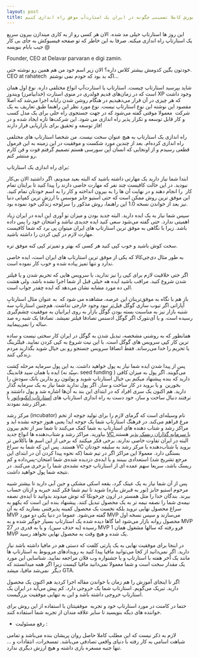 ```yaml
---
layout: post
title: آموزش کاملا تضمینی چگونه در ایران یک استارت‌آپ موفق راه اندازی کنیم
---
```

این روز ها استارتاپ خیلی مد شده. الان هر کسی رو از یه کاری میندازن بیرون سریع یک استارتاپ راه اندازی میکنه. صرفا به این خاطر که تو صفحه فیسبوکش به جای بی کار @ جیب بابام بنویسه

Founder, CEO at Delavar parvaran e digi zamin.

خودتون بگین کدومش بیشتر کلاس داره؟ الان زیر اسم خود من هم همین رو نوشته حتی. CEO at rahatech  اگه بد بود که خودم نمی نوشتم...


شاید بپرسید استارتاپ چیست. استارتاپ یا استارت‌آپ انواع مختلفی داره. نوع اول همان است که در زمان‌های قدیم فولدری در منوی استارت (خدابیامرز) ویندوز XP وجود داشت که هر چیزی در آن قرار می‌دهیدیم در هنگام روشن شدن رایانه اجرا می‌شد که اصلا مقصود این نوشته این نوع استارتاپ نیست. نوع مورد نظر این راهنما طبق تعاریف به یک شرکت‌  معمولا موقتی گفته می‌شود که در جهت جستجوی راه حلی برای یک مدل کسب و کار قابل توسعه و تکرار پذیر راه اندازی می شود. این شرکت‌ها تازه ایجاد شده و در فاز توسعه و تحقیق برای بازاریابی قرار دارند!

راه اندازی یک استارتاپ به هیچ عنوان سخت نیست. من شخصا استارتاپ های مختلفی راه اندازی کرده‌ام. بعد از چندین مورد شکست و موفقیت در این زمینه به این فرمول قطعی رسیدم و از اونجایی که انسان اُپن سورسی هستم تصمیم گرفتم فوت و فن کارم رو منتشر کنم.

برای راه اندازی یک استارتاپ:

ابتدا شما نیاز دارید یک مهارتی داشته باشید که البته بعید میدونم، اگر داشتید الان بی‌کار نبودید. در این حالت کافیست چند نفر که مهارت خاصی دارند را پیدا کنید تا برایتان تمام کار  را انجام دهند و در نهایت آن ها را به بیرون انداخته و کار را به اسم خودتان تمام کنید. این موفق ترین روش ممکن است که حتی استیو جابز موسس با ارزش ترین کمپانی دنیا نیز بعد از خواندن نسخه 1.0 این راهنما، روش مذکور را سرلوحه زندگی خود نموده بود.

سپس شما نیاز به یک ایده دارید. البته جدید بودن و میزان نو آوری این ایده در ایران زیاد اهمیتی ندارد. حتی گفته می‌شود سعی کنید ایده جدیدی نباشد و امتحان خود را پس داده باشد. زیرا با نگاهی به موفق ترین استارتاپ های ایران میتوان پی برد که شما کافیست مهارت لازم در کپی کردن را داشته باشید.

سخت کوش باشید و خوب کپی کنید هر کسی که بهتر و تمیزتر کپی کنه موفق تره.

به طور مثال دی‌جی‌کالا که یکی از موفق ترین استارتاپ های ایران است، ایده خاصی ندارد و تنها تمیز پیاده شده و خوب کار نموده است.

اگر حتی خلاقیت لازم برای کپی را نیز ندارید، با سرویس هایی که تحریم شدن و یا فیلتر شدن شروع کنید. مراقب باشید ایده هه خیلی قبل از شما اجرا نشده باشد. ولی هشت الی ده مورد مشابه نشان می‌دهد که ایده چقدر جواب است.

باز هم با نگاه به موفق‌ترینان این عرصه، مشاهده می شود که  به عنوان مثال استارتاپِ آپاراتی اگر تیوب سازی گوگل فیل‌تِر نبود وجود خارجی نداشت. هم‌چنین استارتاپ سه شنبه بازار نیز به مناسبت بسته بودن گوگل بازار به روی ایرانیان به موفقیت چشم‌گیری رسیده است. و یا آی‌نتورک اگر گوگل ادسنس تصادفا فیلتر نمیشد. تصادفا یک شبه ره صد ساله را نمی‌پیمایید.

همانطور که به روشنی مشخصه، تبدیل شدن به گوگل در ایران کار سختی نیست و ساده ترین کار کپی سرویس های گوگل است. با این نیت شروع به کپی کردن نمایید. فیلتُرینگ یا تحریم را خدا می‌رساند. فقط انصافا سرویس جستجو رو بی خیال شوید بگذارید مردم زندگی کنند.


پس از پیدا شدن ایده شما نیاز به پول خواهید داشت. به این پول سرمایه مرحله کِشت ایده یا همان سید فاندینگ (سِیّد نه،  seed funding ) می‌گویند. اگر پول به میزان کافی دارید که بنده پیشنهاد میکنم بی خیال استارتاپ شوید و پولتون رو بذارین بانک سودش را بخورین  و یا بروید در کار ساخت و ساز. اگر پول ندارید شما نیاز به یک سرمایه گذار دارید. هم اکنون یک سری افراد که در ابتدای این بند به آن‌ها اشاره شد و پول داشتند و نرفتند دنبال ساخت و ساز، خود دست به راه اندازی استارتاپ های [استارتاپ انکیوباتور](http://fa.wikipedia.org/wiki/مرکز_رشد) یا مراکز رشد نمودند.

مرکز رشد (incubator) نام وسیله‌ای است که گرمای لازم را برای تولید جوجه از تخم مرغ فراهم می‌کند. در فرهنگ استارتاپ شما یک جوجه اید! یعنی هنوز جوجه نشده اید و مراکز رشد و شتاب دهنده های استارتاپ به شما کمک می‌کنند تا شما سر از تخم بیرون بیاورید. مراکز رشد و شتاب‌دهنده ها انواع جدید [VC یا سرمایه گذاران ریسک پذیر](http://fa.wikipedia.org/wiki/سرمایه%E2%80%8Cگذاری_خطرپذیر) هستند البته در ایران تفاوت خاصی ندارند. برخی فکر میکنند که برخی از این اسم ها باکلاس تر هستند. پس این که شما به سراغ VC بروید یا شتاب‌دهنده یا مرکز رشد به سلیقه خودتان بستگی دارد. معمولا این مراکز اگر در تیم شما (که نحوه پیدا کردن آن در ابتدای این مرجع ‌تشریح شد) استعدادی ببینند و یا ایده‌ی دزدیده شده‌ی شما امتحان-پس‌داده و کم ریسک باشد، سریعا سهم عمده ای از استارتاپ جوجه نشده‌ی شما را بزخری می‌کنند. در نتیجه شما پول خواهید داشت.

پس از آن شما نیاز به یک عینک گرد، یقعه اسکی مشکی و جین آبی دارید تا بیشتر شبیه مرحوم استیو جابز (نور به قبرش بباره) شوید تا تیم شما فکر کنند خبریه و ازتان حساب ببرند. بندگان خدا را مثل همستر در ازون چرخونکا که توش میدوند بدوانید تا ایده‌ی نصفه نیمه‌ی شما را نصفه نیمه تر به یک محصول تبدیل کنند. پیشنهاد بنده این است که یکهو به سراغ محصول نهایی نروید بلکه نخست یک محصول کمینه پذیرفتنی بسازید که به آن MVP گفته می‌شود. عموما در دنیا یکی دو مورد MVP می‌سازند و سپس نسخه اول محصول روانه بازار می‌شود اما گاها دیده شده یک استارتاپ بسیار جوگیر شده و به MVP 27 رسیده (به حذف سین). و یا به قدری در MVP 1 فرو رفته که سالها مشغول همان MVP یک شده و هیچ وقت به محصول نهایی نخواهد رسید.

در اینجا برای موفقیت نهایی به یک پارتی کلفت که دستی هم در مافیا داشته باشد نیاز دارید. اگر نمی‌دانید از کجا می‌توانید مافیا پیدا کنید به رویداد‌های مروبوط به استارتاپ ها مانند یک آخر هفته با استارتاپ و یا جشنواره وب فلان مراجعه نمایید. شناسایی این مورد یک مقدار سخت است و شما معمولا نمی‌دانید مافیا کیست زیرا اگر همه میدانستند که دیگر  نمی‌شد مافیا، میشد GTA.

اگر تا اینجای آموزش را هم زمان با خواندن مقاله اجرا کردید هم اکنون یک محصول دارید. تبریک می‌گویم. استارتاپ شما یک خروجی دارد. کم پیش می‌آید در ایران یک استارتاپ خروجی داشته باشد و این به تنهایی موفقیت بزرگیست.

حتما در کامنت در مورد استارتاپ خود و تجربه  موفقیتتان با استفاده از این روش برای خواننده های دیگه بنویسید تا سایر علاقه مندان از تجربه شما استفاده کنند.

* رفع مسئولیت :

لازم به ذکر نیست که این مطلب کاملا حاصل روان پریشان بنده می‌باشد و تمامی شباهت اسامی به کار رفته با دنیای واقعی تصادفی می‌باشد. تمسخرات، انتقادات و ... تنها جنبه مسغره بازی داشته و هیچ ارزش دیگری ندارد.
